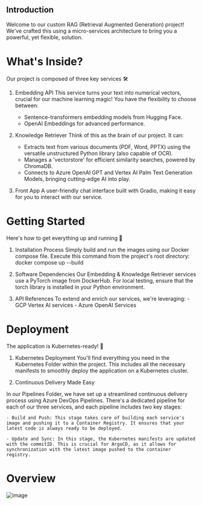 ## Introduction
Welcome to our custom RAG (Retrieval Augmented Generation) project! We've crafted this using a micro-services architecture to bring you a powerful, yet flexible, solution.

# What's Inside?
Our project is composed of three key services 🛠️ 

1. Embedding API
This service turns your text into numerical vectors, crucial for our machine learning magic! You have the flexibility to choose between:

    - Sentence-transformers embedding models from Hugging Face.
    - OpenAI Embeddings for advanced performance.

2. Knowledge Retriever
Think of this as the brain of our project. It can:

    - Extracts text from various documents (PDF, Word, PPTX) using the versatile unstructured Python library (also capable of OCR).
    - Manages a 'vectorstore' for efficient similarity searches, powered by ChromaDB.
    - Connects to Azure OpenAI GPT and Vertex AI Palm Text Generation Models, bringing cutting-edge AI into play.

3. Front App
A user-friendly chat interface built with Gradio, making it easy for you to interact with our service.

# Getting Started 

Here's how to get everything up and running 🚀

1. Installation Process
    Simply build and run the images using our Docker compose file.
    Execute this command from the project's root directory: docker compose up --build

2. Software Dependencies
    Our Embedding & Knowledge Retriever services use a PyTorch image from DockerHub.
    For local testing, ensure that the torch library is installed in your Python environment.
    
3. API References
    To extend and enrich our services, we're leveraging:
        - GCP Vertex AI services
        - Azure OpenAI Services


# Deployment

The application is Kubernetes-ready! 🌟

1. Kubernetes Deployment
You'll find everything you need in the Kubernetes Folder within the project.
This includes all the necessary manifests to smoothly deploy the application on a Kubernetes cluster.

2. Continuous Delivery Made Easy

In our Pipelines Folder, we have set up a streamlined continuous delivery process using Azure DevOps Pipelines. There's a dedicated pipeline for each of our three services, and each pipeline includes two key stages:

    - Build and Push: This stage takes care of building each service's image and pushing it to a Container Registry. It ensures that your latest code is always ready to be deployed.

    - Update and Sync: In this stage, the Kubernetes manifests are updated with the commitID. This is crucial for ArgoCD, as it allows for synchronization with the latest image pushed to the container registry.


# Overview 

![image](https://github.com/Louanes-Projects/Custom_RAG/assets/79848841/2c5f8af8-d899-4661-ab06-5efbf2fab0b7)
